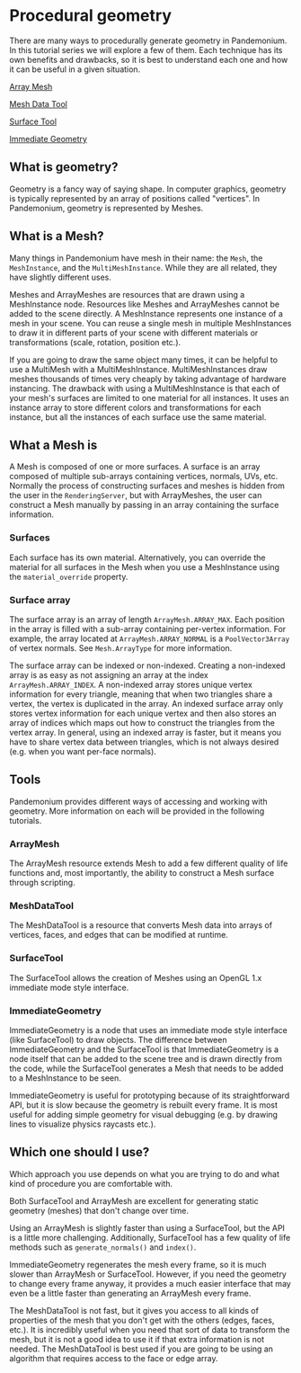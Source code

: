
# Procedural geometry

There are many ways to procedurally generate geometry in Pandemonium. In this tutorial series
we will explore a few of them. Each technique has its own benefits and drawbacks, so
it is best to understand each one and how it can be useful in a given situation.

[Array Mesh](02_arraymesh.md)

[Mesh Data Tool](03_meshdatatool.md)

[Surface Tool](04_surfacetool.md)

[Immediate Geometry](05_immediategeometry.md)

## What is geometry?

Geometry is a fancy way of saying shape. In computer graphics, geometry is typically represented
by an array of positions called "vertices". In Pandemonium, geometry is represented by Meshes.

## What is a Mesh?

Many things in Pandemonium have mesh in their name: the `Mesh`,
the `MeshInstance`, and
the `MultiMeshInstance`. While they are all related, they have slightly different uses.

Meshes and ArrayMeshes are resources that are drawn using a MeshInstance node. Resources like
Meshes and ArrayMeshes cannot be added to the scene directly. A MeshInstance represents one
instance of a mesh in your scene. You can reuse a single mesh in multiple MeshInstances
to draw it in different parts of your scene with different materials or transformations (scale,
rotation, position etc.).

If you are going to draw the same object many times, it can be helpful to use a MultiMesh with
a MultiMeshInstance. MultiMeshInstances draw meshes thousands of times very
cheaply by taking advantage of hardware instancing. The drawback with
using a MultiMeshInstance is that each of your mesh's surfaces are limited to one material for
all instances. It uses an instance array to store different colors and transformations for each
instance, but all the instances of each surface use the same material.

## What a Mesh is

A Mesh is composed of one or more surfaces. A surface is an array composed of multiple sub-arrays
containing vertices, normals, UVs, etc. Normally the process of constructing surfaces and meshes is
hidden from the user in the `RenderingServer`, but with ArrayMeshes, the user can construct a Mesh
manually by passing in an array containing the surface information.

### Surfaces

Each surface has its own material. Alternatively, you can override the material for all surfaces
in the Mesh when you use a MeshInstance using the `material_override` property.

### Surface array

The surface array is an array of length `ArrayMesh.ARRAY_MAX`. Each position in the array is
filled with a sub-array containing per-vertex information. For example, the array located at
`ArrayMesh.ARRAY_NORMAL` is a `PoolVector3Array` of vertex normals.
See `Mesh.ArrayType` for more information.

The surface array can be indexed or non-indexed. Creating a non-indexed array is as easy as not assigning
an array at the index `ArrayMesh.ARRAY_INDEX`. A non-indexed array stores unique vertex information for
every triangle, meaning that when two triangles share a vertex, the vertex is duplicated in the array. An
indexed surface array only stores vertex information for each unique vertex and then also stores an array
of indices which maps out how to construct the triangles from the vertex array. In general, using an indexed
array is faster, but it means you have to share vertex data between triangles, which is not always desired
(e.g. when you want per-face normals).

## Tools

Pandemonium provides different ways of accessing and working with geometry. More information on each will
be provided in the following tutorials.

### ArrayMesh

The ArrayMesh resource extends Mesh to add a few different quality of life functions and, most
importantly, the ability to construct a Mesh surface through scripting.

### MeshDataTool

The MeshDataTool is a resource that converts Mesh data into arrays of vertices, faces, and edges that can
be modified at runtime.

### SurfaceTool

The SurfaceTool allows the creation of Meshes using an OpenGL 1.x immediate mode style interface.

### ImmediateGeometry

ImmediateGeometry is a node that uses an immediate mode style interface (like SurfaceTool) to draw objects. The
difference between ImmediateGeometry and the SurfaceTool is that ImmediateGeometry is a node itself that can be
added to the scene tree and is drawn directly from the code, while the SurfaceTool generates a Mesh that needs to be added
to a MeshInstance to be seen.

ImmediateGeometry is useful for prototyping because of its straightforward API, but it is slow because the geometry
is rebuilt every frame. It is most useful for adding simple geometry for visual debugging (e.g. by drawing lines to
visualize physics raycasts etc.).

## Which one should I use?

Which approach you use depends on what you are trying to do and what kind of procedure you are comfortable with.

Both SurfaceTool and ArrayMesh are excellent for generating static geometry (meshes) that don't change over time.

Using an ArrayMesh is slightly faster than using a SurfaceTool, but the API is a little more challenging.
Additionally, SurfaceTool has a few quality of life methods such as `generate_normals()` and `index()`.

ImmediateGeometry regenerates the mesh every frame, so it is much slower than ArrayMesh or SurfaceTool. However, if you
need the geometry to change every frame anyway, it provides a much easier interface that may even be a little faster than generating
an ArrayMesh every frame.

The MeshDataTool is not fast, but it gives you access to all kinds of properties of the mesh that you don't get with the others
(edges, faces, etc.). It is incredibly useful when you need that sort of data to transform the mesh, but it is not a good idea
to use it if that extra information is not needed. The MeshDataTool is best used if you are going to be using an algorithm that requires
access to the face or edge array.

